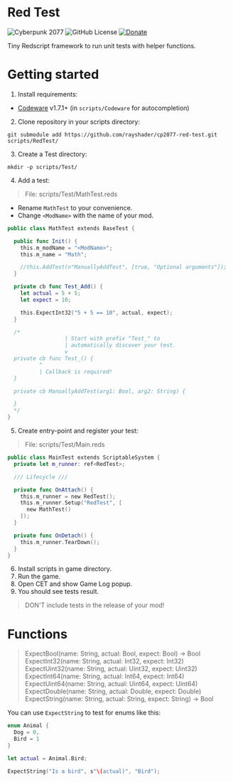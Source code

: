 # Red Test
![Cyberpunk 2077](https://img.shields.io/badge/Cyberpunk%202077-v2.11-blue)
![GitHub License](https://img.shields.io/github/license/rayshader/cp2077-red-test)
[![Donate](https://img.shields.io/badge/donate-buy%20me%20a%20coffee-yellow)](https://www.buymeacoffee.com/lpfreelance)

Tiny Redscript framework to run unit tests with helper functions.

# Getting started

1. Install requirements:
  - [Codeware] v1.7.1+ (in `scripts/Codeware` for autocompletion)

2. Clone repository in your scripts directory:

```shell
git submodule add https://github.com/rayshader/cp2077-red-test.git scripts/RedTest/
```

3. Create a Test directory:

```shell
mkdir -p scripts/Test/
```

4. Add a test:

> File: scripts/Test/MathTest.reds

- Rename `MathTest` to your convenience.
- Change `<ModName>` with the name of your mod.

```swift
public class MathTest extends BaseTest {

  public func Init() {
    this.m_modName = "<ModName>";
    this.m_name = "Math";

    //this.AddTest(n"ManuallyAddTest", [true, "Optional arguments"]);
  }

  private cb func Test_Add() {
    let actual = 5 + 5;
    let expect = 10;

    this.ExpectInt32("5 + 5 == 10", actual, expect);
  }

  /*
                  | Start with prefix "Test_" to
                  | automatically discover your test.
                  v
  private cb func Test_() {
          ^
          | Callback is required!
  }

  private cb ManuallyAddTest(arg1: Bool, arg2: String) {

  }
  */
}
```

5. Create entry-point and register your test:

> File: scripts/Test/Main.reds

```swift
public class MainTest extends ScriptableSystem {
  private let m_runner: ref<RedTest>;

  /// Lifecycle ///

  private func OnAttach() {
    this.m_runner = new RedTest();
    this.m_runner.Setup("RedTest", [
      new MathTest()
    ]);
  }

  private func OnDetach() {
    this.m_runner.TearDown();
  }
}
```

6. Install scripts in game directory.
7. Run the game.
8. Open CET and show Game Log popup.
9. You should see tests result.

> DON'T include tests in the release of your mod!

# Functions

> ExpectBool(name: String, actual: Bool, expect: Bool) -> Bool  
> ExpectInt32(name: String, actual: Int32, expect: Int32)  
> ExpectUint32(name: String, actual: Uint32, expect: Uint32)  
> ExpectInt64(name: String, actual: Int64, expect: Int64)  
> ExpectUint64(name: String, actual: Uint64, expect: Uint64)  
> ExpectDouble(name: String, actual: Double, expect: Double)  
> ExpectString(name: String, actual: String, expect: String) -> Bool

You can use `ExpectString` to test for enums like this:

```swift
enum Animal {
  Dog = 0,
  Bird = 1
}

let actual = Animal.Bird;

ExpectString("Is a bird", s"\(actual)", "Bird");
```

<!-- Table of links -->
[Codeware]: https://github.com/psiberx/cp2077-codeware